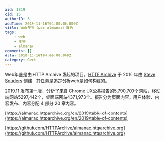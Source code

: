 ```yaml
---
aid: 1819
cid: 15
authorID: 3
addTime: 2019-11-16T04:00:00.000Z
title: Web年鉴（web almanac）报告
tags:
    - web
    - 年鉴
    - almanac
comments: []
date: 2019-11-16T04:00:00.000Z
category: Geek
---
```


Web年鉴是由 HTTP Archive 发起的项目。[HTTP Archive](https://httparchive.org/) 于 2010 年由 [Steve Souders](http://stevesouders.com/) 创建，其任务是追踪分析web是如何构建的。

2019.11 发布第一版，分析了来自 Chrome UX公共报告的5,790,700个网站，移动端网站5297,442个，桌面端网站4371,973个。报告分为页面内容、用户体验、内容发布、内容分配 4 部分 20 章内容。

[https://almanac.httparchive.org/en/2019/table-of-contents](https://almanac.httparchive.org/en/2019/table-of-contents)

[https://github.com/HTTPArchive/almanac.httparchive.org](https://github.com/HTTPArchive/almanac.httparchive.org)

